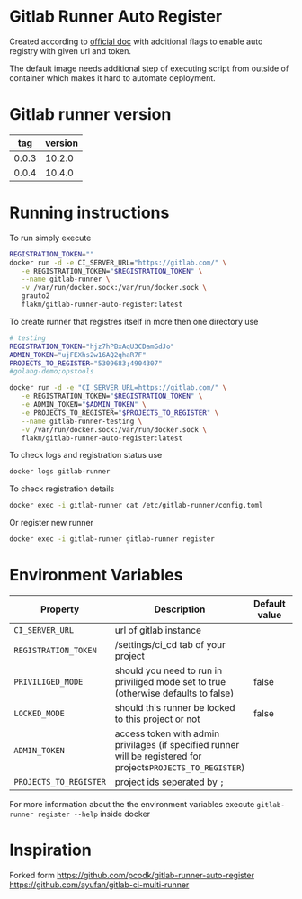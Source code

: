 # Gitlab Runner Auto Register

Created according to [official doc](https://docs.gitlab.com/runner/install/linux-repository.html) with additional flags to enable auto registry with given url and token.

The default image needs additional step of executing script from outside of container which makes it hard to automate deployment.

# Gitlab runner version

| tag       | version       |
| --------- | --------------|
| 0.0.3     | 10.2.0        |
| 0.0.4     | 10.4.0        |

# Running instructions

To run simply execute 

```bash
REGISTRATION_TOKEN=""
docker run -d -e CI_SERVER_URL="https://gitlab.com/" \
   -e REGISTRATION_TOKEN="$REGISTRATION_TOKEN" \
   --name gitlab-runner \
   -v /var/run/docker.sock:/var/run/docker.sock \
   grauto2 
   flakm/gitlab-runner-auto-register:latest 
```

To create runner that registres itself in more then one directory use

```bash
# testing
REGISTRATION_TOKEN="hjz7hPBxAqU3CDamGdJo"
ADMIN_TOKEN="ujFEXhs2w16AQ2qhaR7F"
PROJECTS_TO_REGISTER="5309683;4904307" 
#golang-demo;opstools

docker run -d -e "CI_SERVER_URL=https://gitlab.com/" \
   -e REGISTRATION_TOKEN="$REGISTRATION_TOKEN" \
   -e ADMIN_TOKEN="$ADMIN_TOKEN" \
   -e PROJECTS_TO_REGISTER="$PROJECTS_TO_REGISTER" \
   --name gitlab-runner-testing \
   -v /var/run/docker.sock:/var/run/docker.sock \
   flakm/gitlab-runner-auto-register:latest
```


To check logs and registration status use

```bash
docker logs gitlab-runner
```

To check registration details

```bash
docker exec -i gitlab-runner cat /etc/gitlab-runner/config.toml
```

Or register new runner

```bash
docker exec -i gitlab-runner gitlab-runner register
```

# Environment Variables

| Property              |  Description                                                                                                           | Default value                   | Required      |
| --------------------  | -----------------------------------------------------------------------------------------------------------------------| ------------------------------- | ------------- |
|`CI_SERVER_URL`        |  url of gitlab instance                                                                                                |                                 | true          |
|`REGISTRATION_TOKEN`   |  /settings/ci_cd tab of your project                                                                                   |                                 | true          |
|`PRIVILIGED_MODE`      |  should you need to run in priviliged mode set to true (otherwise defaults to false)                                   | false                           | false         |           
|`LOCKED_MODE`          |  should this runner be locked to this project or not                                                                   | false                           | false         |
|`ADMIN_TOKEN`          |  access token with admin privilages (if specified runner will be registered for projects`PROJECTS_TO_REGISTER`)        |                                 | false         |
|`PROJECTS_TO_REGISTER` |  project ids seperated by `;`                                                                                          |                                 | false         |


For more information about the the environment variables execute `gitlab-runner register --help` inside docker


# Inspiration

Forked form https://github.com/pcodk/gitlab-runner-auto-register
https://github.com/ayufan/gitlab-ci-multi-runner
